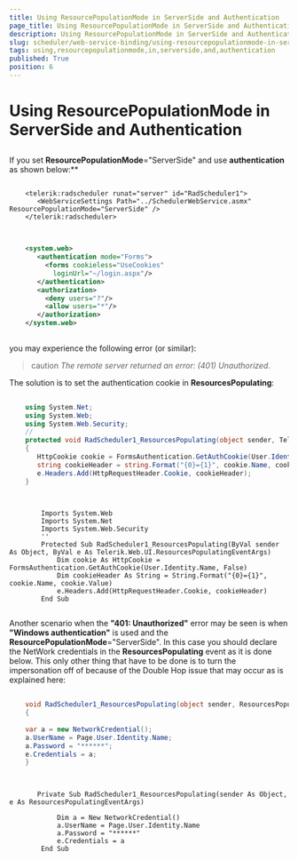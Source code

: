 ```yaml
---
title: Using ResourcePopulationMode in ServerSide and Authentication
page_title: Using ResourcePopulationMode in ServerSide and Authentication | RadScheduler for ASP.NET AJAX Documentation
description: Using ResourcePopulationMode in ServerSide and Authentication
slug: scheduler/web-service-binding/using-resourcepopulationmode-in-serverside-and-authentication
tags: using,resourcepopulationmode,in,serverside,and,authentication
published: True
position: 6
---
```


# Using ResourcePopulationMode in ServerSide and Authentication



## 

If you set **ResourcePopulationMode**="ServerSide" and use **authentication** as shown below:**

````ASPNET
	
	<telerik:radscheduler runat="server" id="RadScheduler1">       
	   <WebServiceSettings Path="../SchedulerWebService.asmx" ResourcePopulationMode="ServerSide" />
	</telerik:radscheduler> 
	
````



````XML
	
	<system.web>
	   <authentication mode="Forms">
	     <forms cookieless="UseCookies"
	       loginUrl="~/login.aspx"/>
	   </authentication>
	   <authorization>
	     <deny users="?"/>
	     <allow users="*"/>
	   </authorization>
	</system.web>     
	
````



you may experience the following error (or similar):

>caution  *The remote server returned an error: (401) Unauthorized.* 
>


The solution is to set the authentication cookie in **ResourcesPopulating**:





````C#
	     
	using System.Net;
	using System.Web;
	using System.Web.Security;
	//
	protected void RadScheduler1_ResourcesPopulating(object sender, Telerik.Web.UI.ResourcesPopulatingEventArgs e)
	{
	   HttpCookie cookie = FormsAuthentication.GetAuthCookie(User.Identity.Name, false);
	   string cookieHeader = string.Format("{0}={1}", cookie.Name, cookie.Value);
	   e.Headers.Add(HttpRequestHeader.Cookie, cookieHeader);
	} 
				
````
````VB.NET
	
	    Imports System.Web
	    Imports System.Net
	    Imports System.Web.Security
	    ''
	    Protected Sub RadScheduler1_ResourcesPopulating(ByVal sender As Object, ByVal e As Telerik.Web.UI.ResourcesPopulatingEventArgs)
	        Dim cookie As HttpCookie = FormsAuthentication.GetAuthCookie(User.Identity.Name, False)
	        Dim cookieHeader As String = String.Format("{0}={1}", cookie.Name, cookie.Value)
	        e.Headers.Add(HttpRequestHeader.Cookie, cookieHeader)
	    End Sub
	
````


Another scenario when the **"401: Unauthorized"** error may be seen is when **"Windows authentication"** is used and the **ResourcePopulationMode**="ServerSide". In this case you should declare the NetWork credentials in the **ResourcesPopulating** event as it is done below. This only other thing that have to be done is to turn the impersonation off of because of the Double Hop issue that may occur as is explained here:



````C#
	     
	void RadScheduler1_ResourcesPopulating(object sender, ResourcesPopulatingEventArgs e) 
	{ 
	 
	var a = new NetworkCredential(); 
	a.UserName = Page.User.Identity.Name; 
	a.Password = "******"; 
	e.Credentials = a; 
	} 
			
````
````VB.NET
	
	   Private Sub RadScheduler1_ResourcesPopulating(sender As Object, e As ResourcesPopulatingEventArgs)
	
	        Dim a = New NetworkCredential()
	        a.UserName = Page.User.Identity.Name
	        a.Password = "******"
	        e.Credentials = a
	    End Sub
	
````

